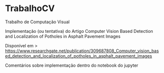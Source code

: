 # TrabalhoCV
Trabalho de Computação Visual


Implementação (ou tentativa) do Artigo Computer Vision Based Detection and Localization of 
Potholes in Asphalt Pavement Images


Disponível em > https://www.researchgate.net/publication/309687808_Computer_vision_based_detection_and_localization_of_potholes_in_asphalt_pavement_images

Comentários sobre implementação dentro do notebook do jupyter
